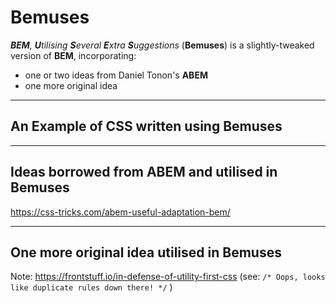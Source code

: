 # Bemuses
***BEM**, **U**tilising **S**everal **E**xtra **S**uggestions* (**Bemuses**) is a slightly-tweaked version of **BEM**, incorporating:

 - one or two ideas from Daniel Tonon's **ABEM**
 - one more original idea

_____

## An Example of CSS written using Bemuses

_____

## Ideas borrowed from ABEM and utilised in Bemuses

https://css-tricks.com/abem-useful-adaptation-bem/

____

## One more original idea utilised in Bemuses

Note: https://frontstuff.io/in-defense-of-utility-first-css (see: `/* Oops, looks like duplicate rules down there! */` )
